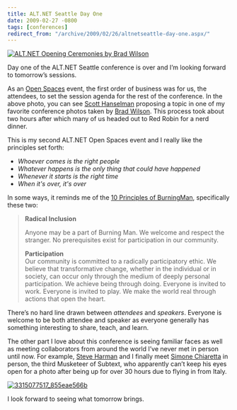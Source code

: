 ```yaml
---
title: ALT.NET Seattle Day One
date: 2009-02-27 -0800
tags: [conferences]
redirect_from: "/archive/2009/02/26/altnetseattle-day-one.aspx/"
---
```


[![ALT.NET Opening Ceremonies by Brad
Wilson](https://haacked.com/images/haacked_com/WindowsLiveWriter/ALT.NET-Seattle-Day-One_A157/scott-why-so-mean_thumb.jpg "ALT.NET Opening Ceremonies by Brad Wilson")](https://haacked.com/images/haacked_com/WindowsLiveWriter/ALT.NET-Seattle-Day-One_A157/scott-why-so-mean_2.jpg)

Day one of the ALT.NET Seattle conference is over and I’m looking
forward to tomorrow’s sessions.

As an [Open
Spaces](http://en.wikipedia.org/wiki/Open_Space_Technology "Open Spaces")
event, the first order of business was for us, the attendees, to set the
session agenda for the rest of the conference. In the above photo, you
can see [Scott Hanselman](http://hanselman.com/blog/ "Scott Hanselman")
proposing a topic in one of my favorite conference photos taken by [Brad
Wilson](http://bradwilson.typepad.com/ "Brad Wilson"). This process took
about two hours after which many of us headed out to Red Robin for a
nerd dinner.

This is my second ALT.NET Open Spaces event and I really like the
principles set forth:

-   *Whoever comes is the right people*
-   *Whatever happens is the only thing that could have happened*
-   *Whenever it starts is the right time*
-   *When it's over, it's over*

In some ways, it reminds me of the [10 Principles of
BurningMan](http://www.burningman.com/whatisburningman/about_burningman/principles.html "10 Principles"),
specifically these two:

> **Radical Inclusion**
>
> Anyone may be a part of Burning Man. We welcome and respect the
> stranger. No prerequisites exist for participation in our community.
>
> **Participation** \
> Our community is committed to a radically participatory ethic. We
> believe that transformative change, whether in the individual or in
> society, can occur only through the medium of deeply personal
> participation. We achieve being through doing. Everyone is invited to
> work. Everyone is invited to play. We make the world real through
> actions that open the heart.

There’s no hard line drawn between *attendees* and *speakers*. Everyone
is welcome to be both attendee and speaker as everyone generally has
something interesting to share, teach, and learn.

The other part I love about this conference is seeing familiar faces as
well as meeting collaborators from around the world I’ve never met in
person until now. For example, [Steve
Harman](http://stevenharman.net/ "steve harman") and I finally meet
[Simone Chiaretta](http://codeclimber.net.nz/ "Simo") in person, the
third Musketeer of Subtext, who apparently can’t keep his eyes open for
a photo after being up for over 30 hours due to flying in from Italy.

[![3315077517\_855eae566b](https://haacked.com/images/haacked_com/WindowsLiveWriter/ALT.NETSeattleDayOne_14E45/3315077517_855eae566b_thumb.jpg "3315077517_855eae566b")](https://haacked.com/images/haacked_com/WindowsLiveWriter/ALT.NETSeattleDayOne_14E45/3315077517_855eae566b_2.jpg)

I look forward to seeing what tomorrow brings.

